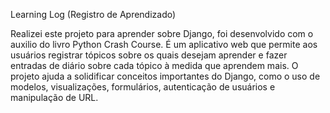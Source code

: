 Learning Log (Registro de Aprendizado)

Realizei este projeto para aprender sobre Django, foi desenvolvido com o auxilio do livro Python Crash Course. É um aplicativo web que permite aos usuários registrar tópicos sobre os quais desejam aprender e fazer entradas de diário sobre cada tópico à medida que aprendem mais. O projeto ajuda a solidificar conceitos importantes do Django, como o uso de modelos, visualizações, formulários, autenticação de usuários e manipulação de URL.
